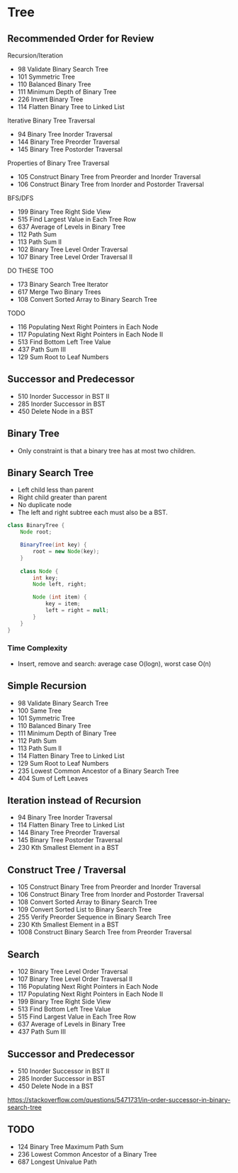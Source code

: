 # Tree
## Recommended Order for Review
Recursion/Iteration
* 98 Validate Binary Search Tree
* 101 Symmetric Tree
* 110 Balanced Binary Tree
* 111 Minimum Depth of Binary Tree
* 226 Invert Binary Tree
* 114 Flatten Binary Tree to Linked List

Iterative Binary Tree Traversal
* 94 Binary Tree Inorder Traversal
* 144 Binary Tree Preorder Traversal
* 145 Binary Tree Postorder Traversal

Properties of Binary Tree Traversal
* 105 Construct Binary Tree from Preorder and Inorder Traversal
* 106 Construct Binary Tree from Inorder and Postorder Traversal

BFS/DFS
* 199 Binary Tree Right Side View
* 515 Find Largest Value in Each Tree Row
* 637 Average of Levels in Binary Tree
* 112 Path Sum
* 113 Path Sum II
* 102 Binary Tree Level Order Traversal
* 107 Binary Tree Level Order Traversal II

DO THESE TOO
* 173 Binary Search Tree Iterator
* 617 Merge Two Binary Trees
* 108 Convert Sorted Array to Binary Search Tree

TODO
* 116 Populating Next Right Pointers in Each Node
* 117 Populating Next Right Pointers in Each Node II
* 513 Find Bottom Left Tree Value
* 437 Path Sum III
* 129 Sum Root to Leaf Numbers


## Successor and Predecessor
* 510 Inorder Successor in BST II
* 285 Inorder Successor in BST
* 450 Delete Node in a BST

## Binary Tree
* Only constraint is that a binary tree has at most two children.

## Binary Search Tree
* Left child less than parent
* Right child greater than parent
* No duplicate node
* The left and right subtree each must also be a BST.

```java
class BinaryTree {
    Node root;

    BinaryTree(int key) {
        root = new Node(key);
    }
    
    class Node {
        int key;
        Node left, right;

        Node (int item) {
            key = item;
            left = right = null;
        }
    }
}
```


### Time Complexity
* Insert, remove and search: average case O(logn), worst case O(n)

## Simple Recursion
* 98 Validate Binary Search Tree
* 100 Same Tree
* 101 Symmetric Tree
* 110 Balanced Binary Tree
* 111 Minimum Depth of Binary Tree
* 112 Path Sum
* 113 Path Sum II
* 114 Flatten Binary Tree to Linked List
* 129 Sum Root to Leaf Numbers
* 235 Lowest Common Ancestor of a Binary Search Tree
* 404 Sum of Left Leaves

## Iteration instead of Recursion
* 94 Binary Tree Inorder Traversal
* 114 Flatten Binary Tree to Linked List
* 144 Binary Tree Preorder Traversal
* 145 Binary Tree Postorder Traversal
* 230 Kth Smallest Element in a BST

## Construct Tree / Traversal
* 105 Construct Binary Tree from Preorder and Inorder Traversal
* 106 Construct Binary Tree from Inorder and Postorder Traversal
* 108 Convert Sorted Array to Binary Search Tree
* 109 Convert Sorted List to Binary Search Tree
* 255 Verify Preorder Sequence in Binary Search Tree
* 230 Kth Smallest Element in a BST
* 1008 Construct Binary Search Tree from Preorder Traversal

## Search
* 102 Binary Tree Level Order Traversal
* 107 Binary Tree Level Order Traversal II
* 116 Populating Next Right Pointers in Each Node
* 117 Populating Next Right Pointers in Each Node II
* 199 Binary Tree Right Side View
* 513 Find Bottom Left Tree Value
* 515 Find Largest Value in Each Tree Row
* 637 Average of Levels in Binary Tree
* 437 Path Sum III

## Successor and Predecessor
* 510 Inorder Successor in BST II
* 285 Inorder Successor in BST
* 450 Delete Node in a BST

https://stackoverflow.com/questions/5471731/in-order-successor-in-binary-search-tree

## TODO
* 124 Binary Tree Maximum Path Sum
* 236 Lowest Common Ancestor of a Binary Tree
* 687 Longest Univalue Path













